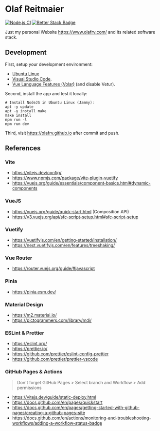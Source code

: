 # Olaf Reitmaier

[![Node.js CI](https://github.com/olafrv/olafrv.github.io/actions/workflows/node.yml/badge.svg)](https://github.com/olafrv/olafrv.github.io/actions)
[![Better Stack Badge](https://uptime.betterstack.com/status-badges/v1/monitor/clx9.svg)](https://status.olafrv.com/)

Just my personal Website  https://www.olafrv.com/ and its related software stack.

## Development

First, setup your development environment:

* [Ubuntu Linux](https://ubuntu.com/)
* [Visual Studio Code](https://code.visualstudio.com/).
* [Vue Language Features (Volar)](https://marketplace.visualstudio.com/items?itemName=Vue.volar) (and disable Vetur).

Second, install the app and test it locally:

```
# Install NodeJS in Ubuntu Linux (Jammy):
apt -y update
apt -y install make
make install
npm run -l
npm run dev
```

Third, visit https://olafrv.github.io after commit and push.

## References

### Vite

* https://vitejs.dev/config/
* https://www.npmjs.com/package/vite-plugin-vuetify
* https://vuejs.org/guide/essentials/component-basics.html#dynamic-components

### VueJS

* https://vuejs.org/guide/quick-start.html (Composition API)
* https://v3.vuejs.org/api/sfc-script-setup.html#sfc-script-setup

### Vuetify

* https://vuetifyjs.com/en/getting-started/installation/
* https://next.vuetifyjs.com/en/features/treeshaking/

### Vue Router

* https://router.vuejs.org/guide/#javascript

### Pinia

* https://pinia.esm.dev/

### Material Design

* https://m2.material.io/
* https://pictogrammers.com/library/mdi/

### ESLint & Prettier

* https://eslint.org/
* https://prettier.io/
* https://github.com/prettier/eslint-config-prettier
* https://github.com/prettier/prettier-vscode

### GitHub Pages & Actions

> Don't forget GitHub Pages > Select branch and Workflow > Add permissions

* https://vitejs.dev/guide/static-deploy.html
* https://docs.github.com/en/pages/quickstart
* https://docs.github.com/en/pages/getting-started-with-github-pages/creating-a-github-pages-site
* https://docs.github.com/en/actions/monitoring-and-troubleshooting-workflows/adding-a-workflow-status-badge

